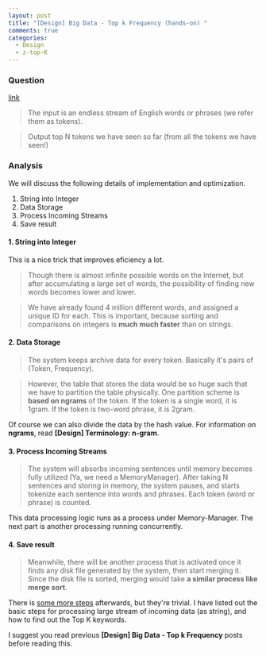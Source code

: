 ```yaml
---
layout: post
title: "[Design] Big Data - Top k Frequency (hands-on) "
comments: true
categories:
  - Design
  - z-top-K
---
```


### Question

[link](http://stackoverflow.com/a/3262855)

> The input is an endless stream of English words or phrases (we refer them as tokens).

> Output top N tokens we have seen so far (from all the tokens we have seen!)

### Analysis

We will discuss the following details of implementation and optimization.

1. String into Integer
2. Data Storage
3. Process Incoming Streams
4. Save result

#### 1. String into Integer

This is a nice trick that improves eficiency a lot.

> Though there is almost infinite possible words on the Internet, but after accumulating a large set of words, the possibility of finding new words becomes lower and lower.

> We have already found 4 million different words, and assigned a unique ID for each. This is important, because sorting and comparisons on integers is **much much faster** than on strings.

#### 2. Data Storage

> The system keeps archive data for every token. Basically it's pairs of (Token, Frequency).

> However, the table that stores the data would be so huge such that we have to partition the table physically. One partition scheme is **based on ngrams** of the token. If the token is a single word, it is 1gram. If the token is two-word phrase, it is 2gram.

Of course we can also divide the data by the hash value. For information on **ngrams**, read **[Design] Terminology: n-gram**.

#### 3. Process Incoming Streams

> The system will absorbs incoming sentences until memory becomes fully utilized (Ya, we need a MemoryManager). After taking N sentences and storing in memory, the system pauses, and starts tokenize each sentence into words and phrases. Each token (word or phrase) is counted.

This data processing logic runs as a process under Memory-Manager. The next part is another processing running concurrently.

#### 4. Save result

> Meanwhile, there will be another process that is activated once it finds any disk file generated by the system, then start merging it. Since the disk file is sorted, merging would take **a similar process like merge sort**.

There is [some more steps](http://stackoverflow.com/a/3262855) afterwards, but they're trivial. I have listed out the basic steps for processing large stream of incoming data (as string), and how to find out the Top K keywords.

I suggest you read previous **[Design] Big Data - Top k Frequency** posts before reading this.
